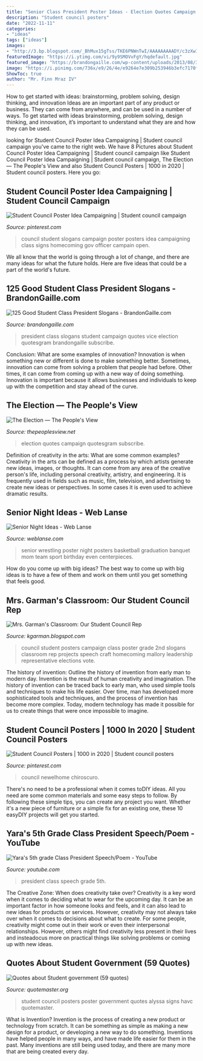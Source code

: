 ```yaml
---
title: "Senior Class President Poster Ideas - Election Quotes Campaign Quotesgram Subscribe"
description: "Student council posters"
date: "2022-11-11"
categories:
- "ideas"
tags: ["ideas"]
images:
- "http://3.bp.blogspot.com/_BhMux15gTss/TKE6PNWnTwI/AAAAAAAAADY/c3zXw1FdagQ/s400/001.JPG"
featuredImage: "https://i.ytimg.com/vi/9y9SMOVvFgY/hqdefault.jpg"
featured_image: "https://brandongaille.com/wp-content/uploads/2013/08/30-Good-Student-Class-President-Slogans.jpg"
image: "https://i.pinimg.com/736x/e9/26/4e/e9264e7e309b253946b3efc7170f4519.jpg"
ShowToc: true
author: "Mr. Finn Mraz IV"
---
```



How to get started with ideas: brainstorming, problem solving, design thinking, and innovation
Ideas are an important part of any product or business. They can come from anywhere, and can be used in a number of ways. To get started with ideas brainstorming, problem solving, design thinking, and innovation, it’s important to understand what they are and how they can be used.

	

		
looking for Student Council Poster Idea Campaigning | Student council campaign you've came to the right web. We have 8 Pictures about Student Council Poster Idea Campaigning | Student council campaign like Student Council Poster Idea Campaigning | Student council campaign, The Election — The People&#039;s View and also Student Council Posters | 1000 in 2020 | Student council posters. Here you go:
		
    
## Student Council Poster Idea Campaigning | Student Council Campaign

<img loading=lazy src="https://i.pinimg.com/736x/4e/5f/c4/4e5fc45dc7320e55c41dd7fddbcd293c.jpg" onerror="this.onerror=null;this.src='https://tse3.mm.bing.net/th?id=OIP.Q84wLefLknS6xGYMQ2iQwAHaJ3&amp;pid=15.1';" alt="Student Council Poster Idea Campaigning | Student council campaign">

_Source: pinterest.com_

>council student slogans campaign poster posters idea campaigning class signs homecoming gov officer campain open. 

	

We all know that the world is going through a lot of change, and there are many ideas for what the future holds. Here are five ideas that could be a part of the world's future.

    
## 125 Good Student Class President Slogans - BrandonGaille.com

<img loading=lazy src="https://brandongaille.com/wp-content/uploads/2013/08/30-Good-Student-Class-President-Slogans.jpg" onerror="this.onerror=null;this.src='https://tse3.mm.bing.net/th?id=OIP.nFIk6scKCgCAbZ82pV9r7wHaE8&amp;pid=15.1';" alt="125 Good Student Class President Slogans - BrandonGaille.com">

_Source: brandongaille.com_

>president class slogans student campaign quotes vice election quotesgram brandongaille subscribe. 

	

Conclusion: What are some examples of innovation?
Innovation is when something new or different is done to make something better. Sometimes, innovation can come from solving a problem that people had before. Other times, it can come from coming up with a new way of doing something. Innovation is important because it allows businesses and individuals to keep up with the competition and stay ahead of the curve.

    
## The Election — The People&#039;s View

<img loading=lazy src="https://static1.squarespace.com/static/530becede4b093256168fba5/t/56bbdc3af85082d66a14590a/1455152193549/" onerror="this.onerror=null;this.src='https://tse1.mm.bing.net/th?id=OIP.L0bNm9zUlkNnawN-eeSMVAHaE8&amp;pid=15.1';" alt="The Election — The People&#039;s View">

_Source: thepeoplesview.net_

>election quotes campaign quotesgram subscribe. 

	

Definition of creativity in the arts: What are some common examples?
Creativity in the arts can be defined as a process by which artists generate new ideas, images, or thoughts. It can come from any area of the creative person's life, including personal creativity, artistry, and engineering. It is frequently used in fields such as music, film, television, and advertising to create new ideas or perspectives. In some cases it is even used to achieve dramatic results.

    
## Senior Night Ideas - Web Lanse

<img loading=lazy src="https://i.pinimg.com/originals/63/a2/e8/63a2e854a858326d8628f126cf5b2b25.jpg" onerror="this.onerror=null;this.src='https://tse4.mm.bing.net/th?id=OIP.p5ixRm0GsOH5NtguCnhedAHaFj&amp;pid=15.1';" alt="Senior Night Ideas - Web Lanse">

_Source: weblanse.com_

>senior wrestling poster night posters basketball graduation banquet mom team sport birthday even centerpieces. 

	

How do you come up with big ideas?
The best way to come up with big ideas is to have a few of them and work on them until you get something that feels good.

    
## Mrs. Garman&#039;s Classroom: Our Student Council Rep

<img loading=lazy src="http://3.bp.blogspot.com/_BhMux15gTss/TKE6PNWnTwI/AAAAAAAAADY/c3zXw1FdagQ/s400/001.JPG" onerror="this.onerror=null;this.src='https://tse2.mm.bing.net/th?id=OIP.KaT_00ZawpUocNPEsCr_QQAAAA&amp;pid=15.1';" alt="Mrs. Garman&#039;s Classroom: Our Student Council Rep">

_Source: kgarman.blogspot.com_

>council student posters campaign class poster grade 2nd slogans classroom rep projects speech craft homecoming mallory leadership representative elections vote. 

	

The history of invention: Outline the history of invention from early man to modern day.
Invention is the result of human creativity and imagination. The history of invention can be traced back to early man, who used simple tools and techniques to make his life easier. Over time, man has developed more sophisticated tools and techniques, and the process of invention has become more complex. Today, modern technology has made it possible for us to create things that were once impossible to imagine.

    
## Student Council Posters | 1000 In 2020 | Student Council Posters

<img loading=lazy src="https://i.pinimg.com/736x/e9/26/4e/e9264e7e309b253946b3efc7170f4519.jpg" onerror="this.onerror=null;this.src='https://tse4.mm.bing.net/th?id=OIP.Xc3QoG0X5Xq2RqGZC_4ZKwHaJ6&amp;pid=15.1';" alt="Student Council Posters | 1000 in 2020 | Student council posters">

_Source: pinterest.com_

>council newelhome chiroscuro. 

	

There's no need to be a professional when it comes toDIY ideas. All you need are some common materials and some easy steps to follow. By following these simple tips, you can create any project you want. Whether it's a new piece of furniture or a simple fix for an existing one, these 10 easyDIY projects will get you started.

    
## Yara&#039;s 5th Grade Class President Speech/Poem - YouTube

<img loading=lazy src="https://i.ytimg.com/vi/9y9SMOVvFgY/hqdefault.jpg" onerror="this.onerror=null;this.src='https://tse4.mm.bing.net/th?id=OIP.J_ho5O9tOYZD4GSKo1ymogHaFj&amp;pid=15.1';" alt="Yara&#039;s 5th grade Class President Speech/Poem - YouTube">

_Source: youtube.com_

>president class speech grade 5th. 

	

The Creative Zone: When does creativity take over?
Creativity is a key word when it comes to deciding what to wear for the upcoming day. It can be an important factor in how someone looks and feels, and it can also lead to new ideas for products or services. However, creativity may not always take over when it comes to decisions about what to create. For some people, creativity might come out in their work or even their interpersonal relationships. However, others might find creativity less present in their lives and insteadocus more on practical things like solving problems or coming up with new ideas.

    
## Quotes About Student Government (59 Quotes)

<img loading=lazy src="http://www.quotemaster.org/images/ce/ced0eb7c8d99cec24a34fac6e0e7ada0.jpg" onerror="this.onerror=null;this.src='https://tse1.mm.bing.net/th?id=OIP.U-sT0G7cUQeKVu1xYflX1gHaJ3&amp;pid=15.1';" alt="Quotes about Student government (59 quotes)">

_Source: quotemaster.org_

>student council posters poster government quotes alyssa signs havc quotemaster. 

	

What is Invention?
Invention is the process of creating a new product or technology from scratch. It can be something as simple as making a new design for a product, or developing a new way to do something. Inventions have helped people in many ways, and have made life easier for them in the past. Many inventions are still being used today, and there are many more that are being created every day.

